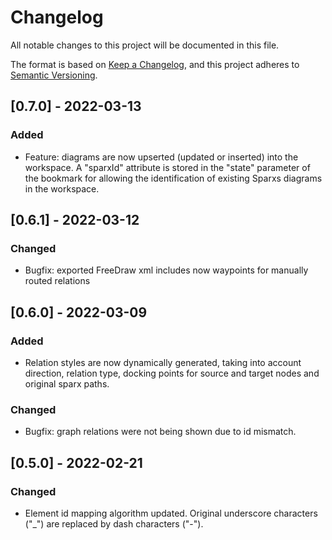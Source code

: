 # Changelog
All notable changes to this project will be documented in this file.

The format is based on [Keep a Changelog](https://keepachangelog.com/en/1.0.0/),
and this project adheres to [Semantic Versioning](https://semver.org/spec/v2.0.0.html).

## [0.7.0] - 2022-03-13
### Added
- Feature: diagrams are now upserted (updated or inserted) into the workspace. A "sparxId" attribute
  is stored in the "state" parameter of the bookmark for allowing the identification of existing Sparxs
  diagrams in the workspace.

## [0.6.1] - 2022-03-12

### Changed
- Bugfix: exported FreeDraw xml includes now waypoints for manually routed relations

## [0.6.0] - 2022-03-09
### Added
- Relation styles are now dynamically generated, taking into account direction, relation type, docking points for
  source and target nodes and original sparx paths.
### Changed
- Bugfix: graph relations were not being shown due to id mismatch.

## [0.5.0] - 2022-02-21

### Changed
- Element id mapping algorithm updated. Original underscore characters ("_") are replaced by dash characters ("-").
